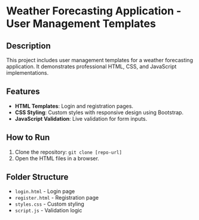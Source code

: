 # Weather Forecasting Application - User Management Templates

## Description
This project includes user management templates for a weather forecasting application. It demonstrates professional HTML, CSS, and JavaScript implementations.

## Features
- **HTML Templates**: Login and registration pages.
- **CSS Styling**: Custom styles with responsive design using Bootstrap.
- **JavaScript Validation**: Live validation for form inputs.

## How to Run
1. Clone the repository: `git clone [repo-url]`
2. Open the HTML files in a browser.

## Folder Structure
- `login.html` - Login page
- `register.html` - Registration page
- `styles.css` - Custom styling
- `script.js` - Validation logic
